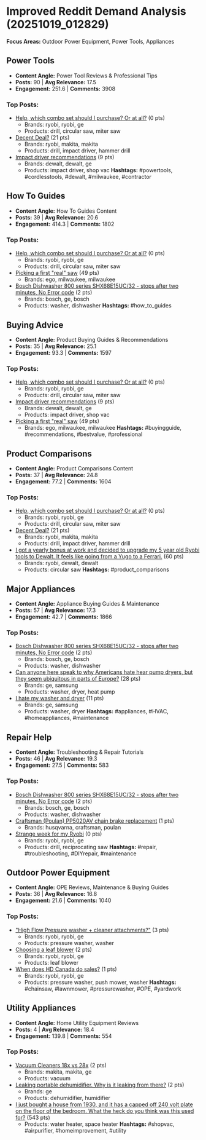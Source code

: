 # Improved Reddit Demand Analysis (20251019_012829)

**Focus Areas:** Outdoor Power Equipment, Power Tools, Appliances

## Power Tools
- **Content Angle:** Power Tool Reviews & Professional Tips
- **Posts:** 90 | **Avg Relevance:** 17.5
- **Engagement:** 251.6 | **Comments:** 3908
### Top Posts:
- [Help, which combo set should I purchase? Or at all?](https://reddit.com/r/ryobi/comments/1o5oi24/help_which_combo_set_should_i_purchase_or_at_all/) (0 pts)
  - Brands: ryobi, ryobi, ge
  - Products: drill, circular saw, miter saw
- [Decent Deal?](https://reddit.com/r/Makita/comments/1o8crxi/decent_deal/) (21 pts)
  - Brands: ryobi, makita, makita
  - Products: drill, impact driver, hammer drill
- [Impact driver recommendations](https://reddit.com/r/Dewalt/comments/1o6dxek/impact_driver_recommendations/) (9 pts)
  - Brands: dewalt, dewalt, ge
  - Products: impact driver, shop vac
**Hashtags:** #powertools, #cordlesstools, #dewalt, #milwaukee, #contractor

## How To Guides
- **Content Angle:** How To Guides Content
- **Posts:** 39 | **Avg Relevance:** 20.6
- **Engagement:** 414.3 | **Comments:** 1802
### Top Posts:
- [Help, which combo set should I purchase? Or at all?](https://reddit.com/r/ryobi/comments/1o5oi24/help_which_combo_set_should_i_purchase_or_at_all/) (0 pts)
  - Brands: ryobi, ryobi, ge
  - Products: drill, circular saw, miter saw
- [Picking a first "real" saw](https://reddit.com/r/Chainsaw/comments/1o8rhhb/picking_a_first_real_saw/) (49 pts)
  - Brands: ego, milwaukee, milwaukee
- [Bosch Dishwasher 800 series SHX68E15UC/32 - stops after two minutes, No Error code](https://reddit.com/r/appliancerepair/comments/1oa08xp/bosch_dishwasher_800_series_shx68e15uc32_stops/) (2 pts)
  - Brands: bosch, ge, bosch
  - Products: washer, dishwasher
**Hashtags:** #how_to_guides

## Buying Advice
- **Content Angle:** Product Buying Guides & Recommendations
- **Posts:** 35 | **Avg Relevance:** 25.1
- **Engagement:** 93.3 | **Comments:** 1597
### Top Posts:
- [Help, which combo set should I purchase? Or at all?](https://reddit.com/r/ryobi/comments/1o5oi24/help_which_combo_set_should_i_purchase_or_at_all/) (0 pts)
  - Brands: ryobi, ryobi, ge
  - Products: drill, circular saw, miter saw
- [Impact driver recommendations](https://reddit.com/r/Dewalt/comments/1o6dxek/impact_driver_recommendations/) (9 pts)
  - Brands: dewalt, dewalt, ge
  - Products: impact driver, shop vac
- [Picking a first "real" saw](https://reddit.com/r/Chainsaw/comments/1o8rhhb/picking_a_first_real_saw/) (49 pts)
  - Brands: ego, milwaukee, milwaukee
**Hashtags:** #buyingguide, #recommendations, #bestvalue, #professional

## Product Comparisons
- **Content Angle:** Product Comparisons Content
- **Posts:** 37 | **Avg Relevance:** 24.8
- **Engagement:** 77.2 | **Comments:** 1604
### Top Posts:
- [Help, which combo set should I purchase? Or at all?](https://reddit.com/r/ryobi/comments/1o5oi24/help_which_combo_set_should_i_purchase_or_at_all/) (0 pts)
  - Brands: ryobi, ryobi, ge
  - Products: drill, circular saw, miter saw
- [Decent Deal?](https://reddit.com/r/Makita/comments/1o8crxi/decent_deal/) (21 pts)
  - Brands: ryobi, makita, makita
  - Products: drill, impact driver, hammer drill
- [I got a yearly bonus at work and decided to upgrade my 5 year old Ryobi tools to Dewalt. It feels like going from a Yugo to a Ferrari.](https://reddit.com/r/Dewalt/comments/1o4cvdu/i_got_a_yearly_bonus_at_work_and_decided_to/) (60 pts)
  - Brands: ryobi, dewalt, dewalt
  - Products: circular saw
**Hashtags:** #product_comparisons

## Major Appliances
- **Content Angle:** Appliance Buying Guides & Maintenance
- **Posts:** 57 | **Avg Relevance:** 17.3
- **Engagement:** 42.7 | **Comments:** 1866
### Top Posts:
- [Bosch Dishwasher 800 series SHX68E15UC/32 - stops after two minutes, No Error code](https://reddit.com/r/appliancerepair/comments/1oa08xp/bosch_dishwasher_800_series_shx68e15uc32_stops/) (2 pts)
  - Brands: bosch, ge, bosch
  - Products: washer, dishwasher
- [Can anyone here speak to why Americans hate hear pump dryers, but they seem ubiquitous in parts of Europe?](https://reddit.com/r/Appliances/comments/1o90l1p/can_anyone_here_speak_to_why_americans_hate_hear/) (28 pts)
  - Brands: ge, samsung
  - Products: washer, dryer, heat pump
- [I hate my washer and dryer](https://reddit.com/r/Appliances/comments/1o5t0l1/i_hate_my_washer_and_dryer/) (11 pts)
  - Brands: ge, samsung
  - Products: washer, dryer
**Hashtags:** #appliances, #HVAC, #homeappliances, #maintenance

## Repair Help
- **Content Angle:** Troubleshooting & Repair Tutorials
- **Posts:** 46 | **Avg Relevance:** 19.3
- **Engagement:** 27.5 | **Comments:** 583
### Top Posts:
- [Bosch Dishwasher 800 series SHX68E15UC/32 - stops after two minutes, No Error code](https://reddit.com/r/appliancerepair/comments/1oa08xp/bosch_dishwasher_800_series_shx68e15uc32_stops/) (2 pts)
  - Brands: bosch, ge, bosch
  - Products: washer, dishwasher
- [Craftsman (Poulan) PP5020AV chain brake replacement](https://reddit.com/r/Chainsaw/comments/1o58316/craftsman_poulan_pp5020av_chain_brake_replacement/) (1 pts)
  - Brands: husqvarna, craftsman, poulan
- [Strange week for my Ryobi](https://reddit.com/r/ryobi/comments/1o9bp1l/strange_week_for_my_ryobi/) (0 pts)
  - Brands: ryobi, ryobi, ge
  - Products: drill, reciprocating saw
**Hashtags:** #repair, #troubleshooting, #DIYrepair, #maintenance

## Outdoor Power Equipment
- **Content Angle:** OPE Reviews, Maintenance & Buying Guides
- **Posts:** 36 | **Avg Relevance:** 16.8
- **Engagement:** 21.6 | **Comments:** 1040
### Top Posts:
- ["High Flow Pressure washer + cleaner attachments?"](https://reddit.com/r/ryobi/comments/1o6k2t4/high_flow_pressure_washer_cleaner_attachments/) (3 pts)
  - Brands: ryobi, ryobi, ge
  - Products: pressure washer, washer
- [Choosing a leaf blower](https://reddit.com/r/ryobi/comments/1o9fybo/choosing_a_leaf_blower/) (2 pts)
  - Brands: ryobi, ryobi, ge
  - Products: leaf blower
- [When does HD Canada do sales?](https://reddit.com/r/ryobi/comments/1o6lj9d/when_does_hd_canada_do_sales/) (1 pts)
  - Brands: ryobi, ryobi, ge
  - Products: pressure washer, push mower, washer
**Hashtags:** #chainsaw, #lawnmower, #pressurewasher, #OPE, #yardwork

## Utility Appliances
- **Content Angle:** Home Utility Equipment Reviews
- **Posts:** 4 | **Avg Relevance:** 18.4
- **Engagement:** 139.8 | **Comments:** 554
### Top Posts:
- [Vacuum Cleaners 18x vs 28x](https://reddit.com/r/Makita/comments/1o6nqwl/vacuum_cleaners_18x_vs_28x/) (2 pts)
  - Brands: makita, makita, ge
  - Products: vacuum
- [Leaking portable dehumidifier.  Why is it leaking from there?](https://reddit.com/r/appliancerepair/comments/1o8a1il/leaking_portable_dehumidifier_why_is_it_leaking/) (2 pts)
  - Brands: ge
  - Products: dehumidifier, humidifier
- [I just bought a house from 1930, and it has a capped off 240 volt plate on the floor of the bedroom. What the heck do you think was this used for?](https://reddit.com/r/DIY/comments/1o4igh0/i_just_bought_a_house_from_1930_and_it_has_a/) (543 pts)
  - Products: water heater, space heater
**Hashtags:** #shopvac, #airpurifier, #homeimprovement, #utility
